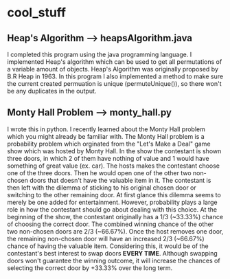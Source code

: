# **cool_stuff**

## **Heap's Algorithm** --> heapsAlgorithm.java
I completed this program using the java programming language. I implemented Heap's algorithm which can be used to get all permutations of a variable amount of objects. Heap's Algorithm was originally proposed by B.R Heap in 1963. In this program I also implemented a method to make sure the current created permuation is unique (permuteUnique()), so there won't be any duplicates in the output.


## **Monty Hall Problem** --> monty_hall.py
I wrote this in python. I recently learned about the Monty Hall problem which you might already be familiar with. The Monty Hall problem is a probability problem which orginated from the "Let's Make a Deal" game show which was hosted by Monty Hall. In the show the contestant is shown three doors, in which 2 of them have nothing of value and 1 would have something of great value (ex. car). The hosts makes the contestant choose one of the three doors. Then he would open one of the other two non-chosen doors that doesn't have the valuable item in it. The contestant is then left with the dilemma of sticking to his original chosen door or switching to the other remaining door. At first glance this dilemma seems to merely be one added for entertainment. However, probability plays a large role in how the contestant should go about dealing with this choice. At the beginning of the show, the contestant originally has a 1/3 (~33.33%) chance of choosing the correct door. The combined winning chance of the other two non-chosen doors are 2/3 (~66.67%). Once the host removes one door, the remaining non-chosen door will have an increased 2/3 (~66.67%) chance of having the valuable item. Considering this, it would be of the contestant's best interest to swap doors **EVERY TIME**. Although swapping doors won't guarantee the winning outcome, it will increase the chances of selecting the correct door by +33.33% over the long term.
